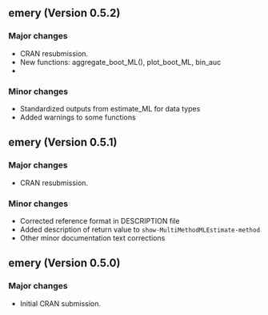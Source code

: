
## emery (Version 0.5.2)

### Major changes

- CRAN resubmission.
- New functions: aggregate_boot_ML(), plot_boot_ML, bin_auc
- 

### Minor changes

- Standardized outputs from estimate_ML for data types
- Added warnings to some functions

## emery (Version 0.5.1)

### Major changes

- CRAN resubmission.

### Minor changes

- Corrected reference format in DESCRIPTION file
- Added description of return value to `show-MultiMethodMLEstimate-method`
- Other minor documentation text corrections


## emery (Version 0.5.0)

### Major changes

- Initial CRAN submission.

